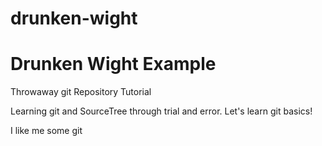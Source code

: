 # drunken-wight
Drunken Wight Example
==================================================================

Throwaway git Repository Tutorial

Learning git and SourceTree through trial and error.
Let's learn git basics!

I like me some git